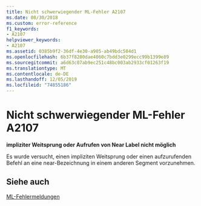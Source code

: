 ```yaml
---
title: Nicht schwerwiegender ML-Fehler A2107
ms.date: 08/30/2018
ms.custom: error-reference
f1_keywords:
- A2107
helpviewer_keywords:
- A2107
ms.assetid: 0385b9f2-36df-4e30-a905-ab49bdc504d1
ms.openlocfilehash: 6b37f8280dae4060c7bdd3e0299ecc99b1399e89
ms.sourcegitcommit: a6d63c07ab9ec251c48bc003ab2933cf01263f19
ms.translationtype: MT
ms.contentlocale: de-DE
ms.lasthandoff: 12/05/2019
ms.locfileid: "74855186"
---
```

# <a name="ml-nonfatal-error-a2107"></a>Nicht schwerwiegender ML-Fehler A2107

**impliziter Weitsprung oder Aufrufen von Near Label nicht möglich**

Es wurde versucht, einen impliziten Weitsprung oder einen aufzurufenden Befehl an eine near-Bezeichnung in einem anderen Segment vorzunehmen.

## <a name="see-also"></a>Siehe auch

[ML-Fehlermeldungen](../../assembler/masm/ml-error-messages.md)<br/>